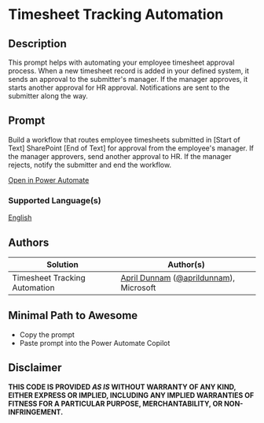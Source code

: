 # Timesheet Tracking Automation

## Description

This prompt helps with automating your employee timesheet approval process. When a new timesheet record is added in your defined system, it sends an approval to the submitter's manager.  If the manager approves, it starts another approval for HR approval. Notifications are sent to the submitter along the way.

## Prompt
Build a workflow that routes employee timesheets submitted in [Start of Text] SharePoint [End of Text] for approval from the employee's manager. If the manager approvers, send another approval to HR.  If the manager rejects, notify the submitter and end the workflow. 

[Open in Power Automate](https://make.powerautomate.com/create/fromNaturalLanguage?prompt=Build%20a%20workflow%20that%20routes%20employee%20timesheets%20submitted%20in%20%5BStart%20of%20Text%5D%20SharePoint%20%5BEnd%20of%20Text%5D%20for%20approval%20from%20the%20employee's%20manager.%20If%20the%20manager%20approvers%2C%20send%20another%20approval%20to%20HR.%20%20If%20the%20manager%20rejects%2C%20notify%20the%20submitter%20and%20end%20the%20workflow&from=Copilot&utm_source=PromptLibrary)

### Supported Language(s)

[English](./en-us/prompt.md)

## Authors

Solution|Author(s)
--------|---------
Timesheet Tracking Automation | [April Dunnam](https://www.github.com/aprildunnam) ([@aprildunnam](https://twitter.com/aprildunnam)), Microsoft

## Minimal Path to Awesome

* Copy the prompt
* Paste prompt into the Power Automate Copilot

## Disclaimer

**THIS CODE IS PROVIDED *AS IS* WITHOUT WARRANTY OF ANY KIND, EITHER EXPRESS OR IMPLIED, INCLUDING ANY IMPLIED WARRANTIES OF FITNESS FOR A PARTICULAR PURPOSE, MERCHANTABILITY, OR NON-INFRINGEMENT.**
